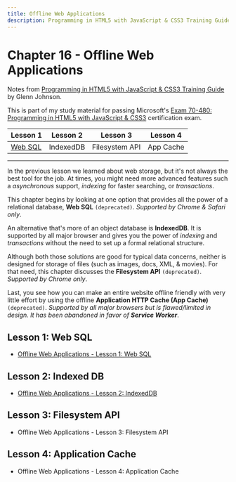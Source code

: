 ```yaml
---
title: Offline Web Applications
description: Programming in HTML5 with JavaScript & CSS3 Training Guide
---
```

<!-- markdownlint-disable MD022 MD024 MD032 -->
# Chapter 16 - Offline Web Applications

Notes from [Programming in HTML5 with JavaScript & CSS3 Training Guide](https://www.amazon.com/Training-Guide-Programming-JavaScript-Microsoft/dp/0735674388) by Glenn Johnson.

This is part of my study material for passing Microsoft's [Exam 70-480: Programming in HTML5 with JavaScript & CSS3](https://www.microsoft.com/en-us/learning/exam-70-480.aspx) certification exam.

| Lesson 1 | Lesson 2 | Lesson 3 | Lesson 4 |
| ---      | ---      | ---      | ---      |
| [Web SQL](CH16-Offline1-WebSQL.html) | IndexedDB | Filesystem API | App Cache |

---

In the previous lesson we learned about web storage, but it's not always the best tool for the job. At times, you might need more advanced features such a *asynchronous* support, *indexing* for faster searching, or *transactions*.

This chapter begins by looking at one option that provides all the power of a relational database, **Web SQL** `(deprecated)`. *Supported by Chrome & Safari only*.

An alternative that's more of an object database is **IndexedDB**. It is supported by all major browser and gives you the power of *indexing* and *transactions* without the need to set up a formal relational structure.

Although both those solutions are good for typical data concerns, neither is designed for storage of files (such as images, docs, XML, & movies). For that need, this chapter discusses the **Filesystem API** `(deprecated)`. *Supported by Chrome only*.

Last, you see how you can make an entire website offline friendly with very little effort by using the offline **Application HTTP Cache (App Cache)** `(deprecated)`. *Supported by all major browsers but is flawed/limited in design. It has been abandoned in favor of **Service Worker***.

## Lesson 1: Web SQL

- [Offline Web Applications - Lesson 1: Web SQL](CH16-Offline1-WebSQL.html)

## Lesson 2: Indexed DB

- [Offline Web Applications - Lesson 2: IndexedDB](CH16-Offline2-IndexedDB.html)

## Lesson 3: Filesystem API

- Offline Web Applications - Lesson 3: Filesystem API

## Lesson 4: Application Cache

- Offline Web Applications - Lesson 4: Application Cache
